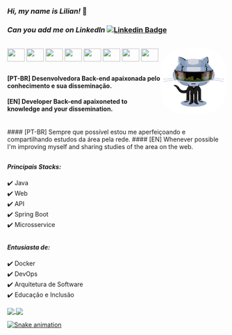 ### <i>Hi, my name is Lilian!</i> 👋
### <i>Can you add me on LinkedIn</i> [![Linkedin Badge](https://img.shields.io/badge/-LinkedIn-blue?style=flat-square&logo=Linkedin&logoColor=white&link=https://www.linkedin.com/in/lilian-sousa/)](https://www.linkedin.com/in/lilian-sousa/)

<div style="display: inline_block"><br>
  <img align="center" height="30" width="40" src="https://cdn.jsdelivr.net/gh/devicons/devicon/icons/java/java-original.svg">
  <img align="center" height="30" width="40" src="https://cdn.jsdelivr.net/gh/devicons/devicon/icons/groovy/groovy-original.svg">
  <img align="center" height="30" width="40" src="https://cdn.jsdelivr.net/gh/devicons/devicon/icons/spring/spring-original.svg">
  <img align="center" height="30" width="40" src="https://cdn.jsdelivr.net/gh/devicons/devicon/icons/docker/docker-original-wordmark.svg">
  <img align="center" height="30" width="40" src="https://cdn.jsdelivr.net/gh/devicons/devicon/icons/codecov/codecov-plain.svg">
  <img align="center" height="30" width="40" src="https://cdn.jsdelivr.net/gh/devicons/devicon/icons/travis/travis-plain-wordmark.svg">
  <img align="center" height="30" width="40" src="https://cdn.jsdelivr.net/gh/devicons/devicon/icons/git/git-original.svg">
  <img align="center" height="30" width="40" src="https://cdn.jsdelivr.net/gh/devicons/devicon/icons/github/github-original.svg">
 
  <img align="right" height="150" style="border-radius:50px;" src="./daftpunktocat.gif">
</div>

##
#### [PT-BR] Desenvolvedora Back-end apaixonada pelo conhecimento e sua disseminação.
#### [EN] Developer Back-end apaixoneted to knowledge and your dissemination.
<br>
#### [PT-BR] Sempre que possível estou me aperfeiçoando e compartilhando estudos da área pela rede.
#### [EN] Whenever possible I'm improving myself and sharing studies of the area on the web.

##
#### <i>Principais Stacks:</i>
✔️ Java   
✔️ Web  
✔️ API  
✔️ Spring Boot  
✔️ Microsservice  

##
#### <i>Entusiasta de:</i>
✔️ Docker   
✔️ DevOps   
✔️ Arquitetura de Software  
✔️ Educação e Inclusão  

<div>
  <a href="https://github.com/liliannss">
    <img height="150em" align="center" src="https://github-readme-stats.vercel.app/api?username=liliannss&show_icons=true&theme=react&include_all_commits=true&count_private=true"/>
    <img height="150em" align="center" src="https://github-readme-stats.vercel.app/api/top-langs/?username=liliannss&layout=compact&langs_count=7&theme=react" />
</div>

![Snake animation](https://github.com/liliannss/liliannss/blob/output/github-contribution-grid-snake.svg)
